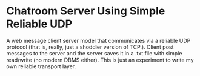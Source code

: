 # Chatroom Server Using Simple Reliable UDP
A web message client server model that communicates via a reliable UDP protocol (that is, really, just a shoddier version of TCP.). Client post messages to the server and the server saves it in a .txt file with simple read/write (no modern DBMS either).  This is just an experiment to write my own reliable transport layer.
